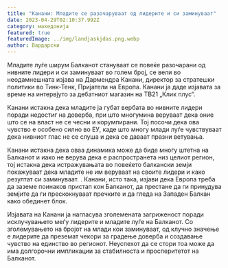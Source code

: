 ```yaml
---
title: "Канани: Младите се разочаруваат од лидерите и си заминуваат"
date: 2023-04-29T02:10:37.992Z
category: македонија
featured: true
featuredImage: ../img/landjaskjdas.png.webp
author: Вардарски
---
```


Младите луѓе ширум Балканот стануваат се повеќе разочарани од нивните лидери и си заминуваат во голем број, се вели во неодамнешната изјава на Дармендра Канани, директор за стратешки политики во Тинк-Тенк, Пријатели на Европа. Канани ја даде изјавата за време на интервјуто за дебатниот магазин на ТВ21 „Клик плус“.

Канани истакна дека младите ја губат вербата во нивните лидери поради недостиг на доверба, при што многумина веруваат дека оние што се на власт не се чесни и корумпирани. Тој посочи дека ова чувство е особено силно во ЕУ, каде што многу млади луѓе чувствуваат дека нивниот глас не се слуша и дека се даваат празни ветувања.

Канани истакна дека оваа динамика може да биде многу штетна на Балканот и иако не верува дека е распространета низ целиот регион, тој истакна дека истражувањата во повеќето балкански земји покажуваат дека младите не им веруваат на своите лидери и како резултат си заминуваат. . Канани, исто така, изјави дека Европа треба да заземе поинаков пристап кон Балканот, да престане да ги принудува земјите да ги прескокнуваат пречките и да гледа на Западен Балкан како обединет блок.

Изјавата на Канани ја нагласува зголемената загриженост поради исклучувањето меѓу лидерите и младите луѓе на Балканот. Со зголемувањето на бројот на млади кои заминуваат, од клучно значење е лидерите да преземат чекори за градење доверба и создавање чувство на единство во регионот. Неуспехот да се стори тоа може да има долгорочни импликации за стабилноста и просперитетот на Балканот.
